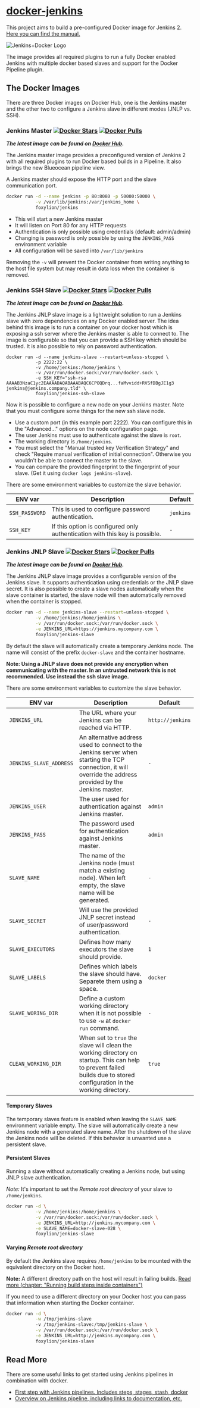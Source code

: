 # [docker-jenkins](https://github.com/foxylion/docker-jenkins#the-docker-images)

This project aims to build a pre-configured Docker image for Jenkins 2. [Here you can find the manual.](https://github.com/foxylion/docker-jenkins#the-docker-images)

![Jenkins+Docker Logo](https://raw.githubusercontent.com/foxylion/docker-jenkins/master/documentation/logo.png)

The image provides all required plugins to run a fully Docker enabled Jenkins
with multiple docker based slaves and support for the Docker Pipeline plugin.

## The Docker Images

There are three Docker images on Docker Hub, one is the Jenkins master and the
other two to configure a Jenkins slave in different modes (JNLP vs. SSH).

### Jenkins Master [![Docker Stars](https://img.shields.io/docker/stars/foxylion/jenkins.svg?style=flat-square)](https://hub.docker.com/r/foxylion/jenkins/) [![Docker Pulls](https://img.shields.io/docker/pulls/foxylion/jenkins.svg?style=flat-square)](https://hub.docker.com/r/foxylion/jenkins/)

***The latest image can be found on [Docker Hub](https://hub.docker.com/r/foxylion/jenkins/).***

The Jenkins master image provides a preconfigured version of Jenkins 2 with all
required plugins to run Docker based builds in a Pipeline. It also brings the new
Blueocean pipeline view.

A Jenkins master should expose the HTTP port and the slave communication port.

```bash
docker run -d --name jenkins -p 80:8080 -p 50000:50000 \
           -v /var/lib/jenkins:/var/jenkins_home \
           foxylion/jenkins
```

- This will start a new Jenkins master
- It will listen on Port 80 for any HTTP requests
- Authentication is only possible using credentials (default: admin/admin)
- Changing is password is only possible by using the `JENKINS_PASS` environment variable
- All configuration will be saved into `/var/lib/jenkins`

Removing the `-v` will prevent the Docker container from writing anything to
the host file system but may result in data loss when the container is removed.

### Jenkins SSH Slave [![Docker Stars](https://img.shields.io/docker/stars/foxylion/jenkins-ssh-slave.svg?style=flat-square)](https://hub.docker.com/r/foxylion/jenkins-ssh-slave/) [![Docker Pulls](https://img.shields.io/docker/pulls/foxylion/jenkins-ssh-slave.svg?style=flat-square)](https://hub.docker.com/r/foxylion/jenkins-ssh-slave/)

***The latest image can be found on [Docker Hub](https://hub.docker.com/r/foxylion/jenkins-ssh-slave/).***

The Jenkins JNLP slave image is a lightweight solution to run a Jenkins slave with
zero dependencies on any Docker enabled server.
The idea behind this image is to run a container on your docker host which is
exposing a ssh server where the Jenkins master is able to connect to.
The image is configurable so that you can provide a SSH key which should be
trusted. It is also possible to rely on password authentication.

```
docker run -d --name jenkins-slave --restart=unless-stopped \
           -p 2222:22 \
           -v /home/jenkins:/home/jenkins \
           -v /var/run/docker.sock:/var/run/docker.sock \
           -e SSH_KEY="ssh-rsa AAAAB3NzaC1yc2EAAAADAQABAAABAQC6CPOQDrq...faMvvidd+RVSfDBgJE1g3 jenkins@jenkins.company.tld" \
           foxylion/jenkins-ssh-slave
```

Now it is possible to configure a new node on your Jenkins master. Note that you
must configure some things for the new ssh slave node.

- Use a custom port (in this example port 2222). You can configure this
  in the "Advanced..." options on the node configuration page.
- The user Jenkins must use to authenticate against the slave is `root`.
- The working directory is `/home/jenkins`.
- You must select the "Manual trusted key Verification Strategy" and check
  "Require manual verification of initial connection". Otherwise you wouldn't be
  able to connect the master to the slave.
- You can compare the provided fingerprint to the fingerprint of your slave.
  (Get it using `docker logs jenkins-slave`).

There are some environment variables to customize the slave behavior.

| ENV var | Description | Default |
| ------- | ----------- | ------- |
| `SSH_PASSWORD` | This is used to configure password authentication. | `jenkins` |
| `SSH_KEY` | If this option is configured only authentication with this key is possible. | `-` |

### Jenkins JNLP Slave [![Docker Stars](https://img.shields.io/docker/stars/foxylion/jenkins-slave.svg?style=flat-square)](https://hub.docker.com/r/foxylion/jenkins-slave/) [![Docker Pulls](https://img.shields.io/docker/pulls/foxylion/jenkins-slave.svg?style=flat-square)](https://hub.docker.com/r/foxylion/jenkins-slave/)

***The latest image can be found on [Docker Hub](https://hub.docker.com/r/foxylion/jenkins-slave/).***

The Jenkins JNLP slave image provides a configurable version of the Jenkins slave. It
supports authentication using credentials or the JNLP slave secret. It is also
possible to create a slave nodes automatically when the slave container is
started, the slave node will then automatically removed when the container is
stopped.

```bash
docker run -d --name jenkins-slave --restart=unless-stopped \
           -v /home/jenkins:/home/jenkins \
           -v /var/run/docker.sock:/var/run/docker.sock \
           -e JENKINS_URL=https://jenkins.mycompany.com \
           foxylion/jenkins-slave
```

By default the slave will automatically create a temporary Jenkins node. The name
will consist of the prefix `docker-slave` and the container hostname.

**Note: Using a JNLP slave does not provide any encryption when communicating
with the master. In an untrusted network this is not recommended. Use instead
the ssh slave image.**

There are some environment variables to customize the slave behavior.

| ENV var | Description | Default |
| ------- | ----------- | ------- |
| `JENKINS_URL` | The URL where your Jenkins can be reached via HTTP. | `http://jenkins` |
| `JENKINS_SLAVE_ADDRESS` | An alternative address used to connect to the Jenkins server when starting the TCP connection, it will override the address provided by the Jenkins master. | `-` |
| `JENKINS_USER` | The user used for authentication against Jenkins master. | `admin` |
| `JENKINS_PASS` | The password used for authentication against Jenkins master. | `admin` |
| `SLAVE_NAME` | The name of the Jenkins node (must match a existing node). When left empty, the slave name will be generated. | `-` |
| `SLAVE_SECRET` | Will use the provided JNLP secret instead of user/password authentication. | `-` |
| `SLAVE_EXECUTORS` | Defines how many executors the slave should provide. | `1` |
| `SLAVE_LABELS`| Defines which labels the slave should have. Separete them using a space. | `docker` |
| `SLAVE_WORING_DIR`| Define a custom working directory when it is not possible to use `-w` at `docker run` command. | `-` |
| `CLEAN_WORKING_DIR` | When set to `true` the slave will clean the working directory on startup. This can help to prevent failed builds due to stored configuration in the working directory. | `true` |

#### Temporary Slaves

The temporary slaves feature is enabled when leaving the `SLAVE_NAME` environment
variable empty. The slave will automatically create a new Jenkins node with a
generated slave name. After the shutdown of the slave the Jenkins node will be
deleted. If this behavior is unwanted use a persistent slave.

#### Persistent Slaves

Running a slave without automatically creating a Jenkins node, but using JNLP slave authentication.

*Note:* It's important to set the *Remote root directory* of your slave to `/home/jenkins`.

```bash
docker run -d \
           -v /home/jenkins:/home/jenkins \
           -v /var/run/docker.sock:/var/run/docker.sock \
           -e JENKINS_URL=http://jenkins.mycompany.com \
           -e SLAVE_NAME=docker-slave-028 \
           foxylion/jenkins-slave
```

#### Varying *Remote root directory*

By default the Jenkins slave requires `/home/jenkins` to be mounted with the
equivalent directory on the Docker host.

**Note:** A different directory path on the host will result in failing builds.
[Read more (chapter: "Running build steps inside containers")](https://go.cloudbees.com/docs/cloudbees-documentation/cje-user-guide/chapter-docker-workflow.html)

If you need to use a different directory on your Docker host you can pass that
information when starting the Docker container.

```bash
docker run -d \
           -w /tmp/jenkins-slave
           -v /tmp/jenkins-slave:/tmp/jenkins-slave \
           -v /var/run/docker.sock:/var/run/docker.sock \
           -e JENKINS_URL=http://jenkins.mycompany.com \
           foxylion/jenkins-slave
```

## Read More

There are some useful links to get started using Jenkins pipelines in combination
with docker.

- [First step with Jenkins pipelines. Includes steps, stages, stash, docker](https://dzone.com/refcardz/continuous-delivery-with-jenkins-workflow)
- [Overview on Jenkins pipeline, including links to documentation, etc.](https://wilsonmar.github.io/jenkins2-pipeline/)
